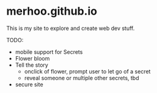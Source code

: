 # merhoo.github.io
This is my site to explore and create web dev stuff.

TODO:
 - mobile support for Secrets
 - Flower bloom
 - Tell the story
    - onclick of flower, prompt user to let go of a secret
    - reveal someone or multiple other secrets, tbd
- secure site
